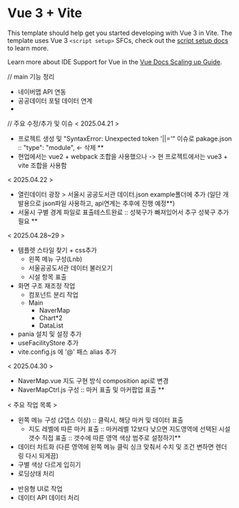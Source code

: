 # Vue 3 + Vite

This template should help get you started developing with Vue 3 in Vite. The template uses Vue 3 `<script setup>` SFCs, check out the [script setup docs](https://v3.vuejs.org/api/sfc-script-setup.html#sfc-script-setup) to learn more.

Learn more about IDE Support for Vue in the [Vue Docs Scaling up Guide](https://vuejs.org/guide/scaling-up/tooling.html#ide-support).

// main 기능 정리
- 네이버맵 API 연동
- 공공데이터 포털 데이터 연계
- 

// 주요 수정/추가 및 이슈
< 2025.04.21 >
- 프로젝트 생성 및 "SyntaxError: Unexpected token '||='" 이슈로 pakage.json :: "type": "module", ← 삭제 **
- 현업에서는 vue2 + webpack 조합을 사용했으나 -> 현 프로젝트에서는 vue3 + vite 조합을 사용함

< 2025.04.22 >
- 열린데이터 광장 > 서울시 공공도서관 데이터.json example폴더에 추가 (일단 개발용으로 json파일 사용하고, api연계는 추후에 진행 예정**)
- 서울시 구별 경계 파일로 표출테스트완료 :: 성북구가 빠져있어서 추구 성북구 추가 필요 **

< 2025.04.28~29 >
- 템플렛 스타일 찾기 + css추가
    - 왼쪽 메뉴 구성(Lnb)
    - 서울공공도서관 데이터 불러오기
    - 시설 항목 표출
- 화면 구조 재조정 작업
    - 컴포넌트 분리 작업
    - Main
        - NaverMap
        - Chart*2
        - DataList
- pania 설치 및 설정 추가
- useFacilityStore 추가
- vite.config.js 에 '@' 패스 alias 추가

< 2025.04.30 >
- NaverMap.vue 지도 구현 방식 composition api로 변경
- NaverMapCtrl.js 구성 :: 마커 표출 및 마커팝업 표출 **


< 주요 작업 목록 >
- 왼쪽 메뉴 구성 (2뎁스 이상) :: 클릭시, 해당 마커 및 데이터 표출
    - 지도 레벨에 따른 마커 표출 :: 마커레벨 12보다 낮으면 지도영역에 선택된 시설갯수 직접 표출 :: 갯수에 따른 영역 색상 범주로 설정하기**
- 데이터 차트화 (다른 영역에 왼쪽 메뉴 클릭 싱크 맞춰서 수치 및 조건 변하면 렌더링 다시 되게끔)
- 구별 색상 다르게 입히기
- 로딩상태 처리
+ 반응형 UI로 작업
+ 데이터 API 데이터 처리 
